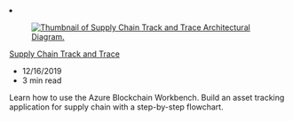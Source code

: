 <!-- This file is automatically generated by build/architectures/build_index.py. Any updates will be lost. -->

<!-- markdownlint-disable MD033 -->

<li class="grid-item item-column" data-categories="Blockchain Internet of Things ">
<article class="card">
    <div class="card-header has-margin-bottom-none" aria-hidden="true">
        <figure class="image diagram has-height-175 has-overflow-hidden level">
            <a href="/azure/architecture/solution-ideas/articles/supply-chain-track-and-trace"><img src="/azure/architecture/browse/thumbs/supply-chain-track-and-trace.png" class="diagram" alt="Thumbnail of Supply Chain Track and Trace Architectural Diagram." data-linktype="relative-path"></a>
        </figure>
    </div>
    <div class="card-content">
        <a class="card-content-title has-margin-top-none" href="/azure/architecture/solution-ideas/articles/supply-chain-track-and-trace">
            <p>Supply Chain Track and Trace</p>
        </a>
        <ul class="card-content-metadata">
            <li>12/16/2019</li>
            <li>3 min read</li>
        </ul>
        <p class="card-content-description">Learn how to use the Azure Blockchain Workbench. Build an asset tracking application for supply chain with a step-by-step flowchart.</p>
        <div class="bottom-to-top-fade is-hidden-mobile"></div>
    </div>
</article>
</li>
